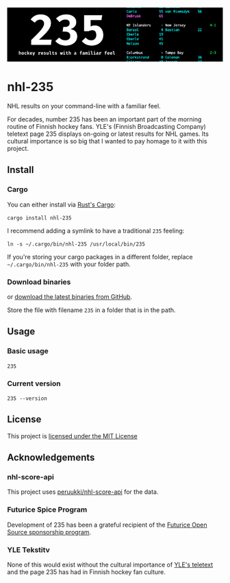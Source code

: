 ![235 - hockey results with a familiar feel](docs/nhl-235-banner.png)

# nhl-235

NHL results on your command-line with a familiar feel.

For decades, number 235 has been an important part of the morning routine of Finnish hockey fans. YLE's (Finnish Broadcasting Company) teletext page 235 displays on-going or latest results for NHL games. Its cultural importance is so big that I wanted to pay homage to it with this project.

## Install

### Cargo

You can either install via [Rust's Cargo](https://crates.io):

```
cargo install nhl-235
```

I recommend adding a symlink to have a traditional `235` feeling:

```
ln -s ~/.cargo/bin/nhl-235 /usr/local/bin/235
```

If you're storing your cargo packages in a different folder, replace `~/.cargo/bin/nhl-235` with your folder path.

### Download binaries

or [download the latest binaries from GitHub](https://github.com/Hamatti/nhl-235/releases/latest).

Store the file with filename `235` in a folder that is in the path.

## Usage

### Basic usage

```
235
```

### Current version

```
235 --version
```

## License

This project is [licensed under the MIT License](LICENSE)

## Acknowledgements

### nhl-score-api

This project uses [peruukki/nhl-score-api](https://github.com/peruukki/nhl-score-api) for the data.

### Futurice Spice Program

Development of 235 has been a grateful recipient of the [Futurice Open Source sponsorship program](https://spiceprogram.org).

### YLE Tekstitv

None of this would exist without the cultural importance of [YLE's teletext](https://yle.fi/aihe/tekstitv) and the page 235 has had in Finnish hockey fan culture.
